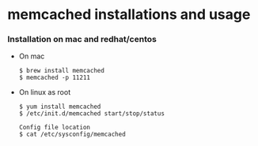 # memcached installations and usage

### Installation on mac and redhat\/centos

* On mac

  ```shell
  $ brew install memcached
  $ memcached -p 11211
  ```

* On linux as root

  ```shell
  $ yum install memcached
  $ /etc/init.d/memcached start/stop/status

  Config file location
  $ cat /etc/sysconfig/memcached
  ```



